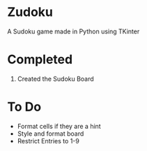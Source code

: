 # Zudoku
A Sudoku game made in Python using TKinter

# Completed
1. Created the Sudoku Board

# To Do
- Format cells if they are a hint
- Style and format board
- Restrict Entries to 1-9
